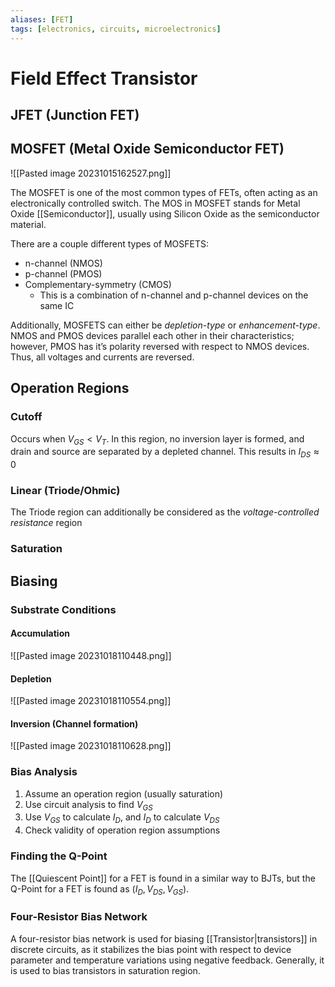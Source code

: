 ```yaml
---
aliases: [FET]
tags: [electronics, circuits, microelectronics]
---
```


# Field Effect Transistor

## JFET (Junction FET)

## MOSFET (Metal Oxide Semiconductor FET)

![[Pasted image 20231015162527.png]]

The MOSFET is one of the most common types of FETs, often acting as an electronically controlled switch. The MOS in MOSFET stands for Metal Oxide [[Semiconductor]], usually using Silicon Oxide as the semiconductor material.

There are a couple different types of MOSFETS:
- n-channel (NMOS)
- p-channel (PMOS)
- Complementary-symmetry (CMOS)
	- This is a combination of n-channel and p-channel devices on the same IC

Additionally, MOSFETS can either be *depletion-type* or *enhancement-type*. NMOS and PMOS devices parallel each other in their characteristics; however, PMOS has it’s polarity reversed with respect to NMOS devices. Thus, all voltages and currents are reversed.

## Operation Regions

### Cutoff

Occurs when $V_{GS} < V_{T}$. In this region, no inversion layer is formed, and drain and source are separated by a depleted channel. This results in $I_{DS} \approx 0$

### Linear (Triode/Ohmic)

The Triode region can additionally be considered as the *voltage-controlled resistance* region

### Saturation

## Biasing 

### Substrate Conditions

#### Accumulation

![[Pasted image 20231018110448.png]]

#### Depletion

![[Pasted image 20231018110554.png]]

#### Inversion (Channel formation)

![[Pasted image 20231018110628.png]]

### Bias Analysis

1. Assume an operation region (usually saturation)
2. Use circuit analysis to find $V_{GS}$ 
3. Use $V_{GS}$ to calculate $I_{D}$, and $I_{D}$ to calculate $V_{DS}$
4. Check validity of operation region assumptions

### Finding the Q-Point

The [[Quiescent Point]] for a FET is found in a similar way to BJTs, but the Q-Point for a FET is found as ($I_{D}, V_{DS}, V_{GS}$).

### Four-Resistor Bias Network

A four-resistor bias network is used for biasing [[Transistor|transistors]] in discrete circuits, as it stabilizes the bias point with respect to device parameter and temperature variations using negative feedback. Generally, it is used to bias transistors in saturation region.
